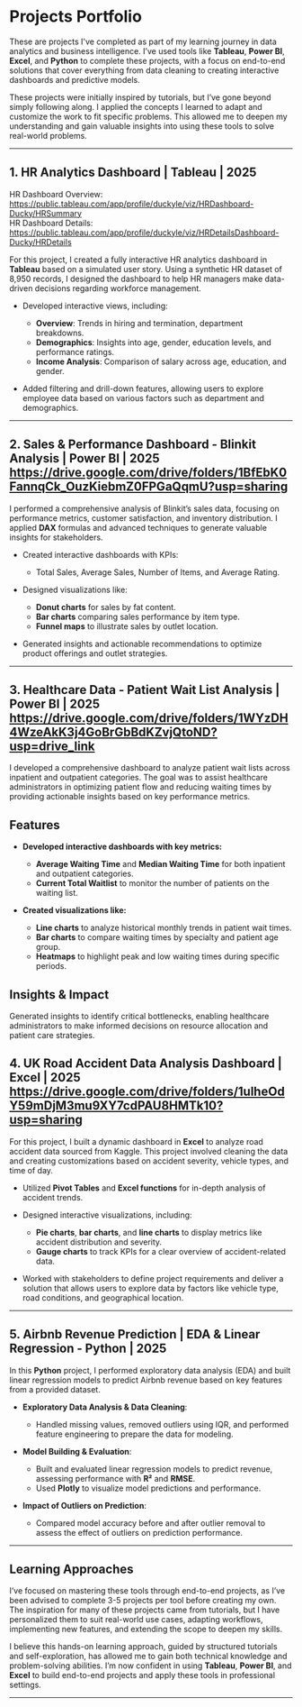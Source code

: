 # Projects Portfolio


These are projects I've completed as part of my learning journey in data analytics and business intelligence. I’ve used tools like **Tableau**, **Power BI**, **Excel**, and **Python** to complete these projects, with a focus on end-to-end solutions that cover everything from data cleaning to creating interactive dashboards and predictive models.

These projects were initially inspired by tutorials, but I’ve gone beyond simply following along. I applied the concepts I learned to adapt and customize the work to fit specific problems. This allowed me to deepen my understanding and gain valuable insights into using these tools to solve real-world problems.

---

## 1. HR Analytics Dashboard | **Tableau** | 2025 
HR Dashboard Overview: https://public.tableau.com/app/profile/duckyle/viz/HRDashboard-Ducky/HRSummary  
HR Dashboard Details: https://public.tableau.com/app/profile/duckyle/viz/HRDetailsDashboard-Ducky/HRDetails

For this project, I created a fully interactive HR analytics dashboard in **Tableau** based on a simulated user story. Using a synthetic HR dataset of 8,950 records, I designed the dashboard to help HR managers make data-driven decisions regarding workforce management.

- Developed interactive views, including:
  - **Overview**: Trends in hiring and termination, department breakdowns.
  - **Demographics**: Insights into age, gender, education levels, and performance ratings.
  - **Income Analysis**: Comparison of salary across age, education, and gender.
  
- Added filtering and drill-down features, allowing users to explore employee data based on various factors such as department and demographics.

---

## 2. Sales & Performance Dashboard - Blinkit Analysis | **Power BI** | 2025 https://drive.google.com/drive/folders/1BfEbK0FannqCk_OuzKiebmZ0FPGaQqmU?usp=sharing
I performed a comprehensive analysis of Blinkit’s sales data, focusing on performance metrics, customer satisfaction, and inventory distribution. I applied **DAX** formulas and advanced techniques to generate valuable insights for stakeholders.

- Created interactive dashboards with KPIs:
  - Total Sales, Average Sales, Number of Items, and Average Rating.
  
- Designed visualizations like:
  - **Donut charts** for sales by fat content.
  - **Bar charts** comparing sales performance by item type.
  - **Funnel maps** to illustrate sales by outlet location.

- Generated insights and actionable recommendations to optimize product offerings and outlet strategies.

---

## 3. Healthcare Data - Patient Wait List Analysis | Power BI | 2025 https://drive.google.com/drive/folders/1WYzDH4WzeAkK3j4GoBrGbBdKZvjQtoND?usp=drive_link

I developed a comprehensive dashboard to analyze patient wait lists across inpatient and outpatient categories. The goal was to assist healthcare administrators in optimizing patient flow and reducing waiting times by providing actionable insights based on key performance metrics.

## Features

- **Developed interactive dashboards with key metrics:**
  - **Average Waiting Time** and **Median Waiting Time** for both inpatient and outpatient categories.
  - **Current Total Waitlist** to monitor the number of patients on the waiting list.

- **Created visualizations like:**
  - **Line charts** to analyze historical monthly trends in patient wait times.
  - **Bar charts** to compare waiting times by specialty and patient age group.
  - **Heatmaps** to highlight peak and low waiting times during specific periods.

## Insights & Impact

Generated insights to identify critical bottlenecks, enabling healthcare administrators to make informed decisions on resource allocation and patient care strategies.


## 4. UK Road Accident Data Analysis Dashboard | **Excel** | 2025 https://drive.google.com/drive/folders/1ulheOdY59mDjM3mu9XY7cdPAU8HMTk10?usp=sharing
For this project, I built a dynamic dashboard in **Excel** to analyze road accident data sourced from Kaggle. This project involved cleaning the data and creating customizations based on accident severity, vehicle types, and time of day.

- Utilized **Pivot Tables** and **Excel functions** for in-depth analysis of accident trends.
  
- Designed interactive visualizations, including:
  - **Pie charts**, **bar charts**, and **line charts** to display metrics like accident distribution and severity.
  - **Gauge charts** to track KPIs for a clear overview of accident-related data.

- Worked with stakeholders to define project requirements and deliver a solution that allows users to explore data by factors like vehicle type, road conditions, and geographical location.

---

## 5. Airbnb Revenue Prediction | **EDA & Linear Regression - Python** | 2025
In this **Python** project, I performed exploratory data analysis (EDA) and built linear regression models to predict Airbnb revenue based on key features from a provided dataset.

- **Exploratory Data Analysis & Data Cleaning**:
  - Handled missing values, removed outliers using IQR, and performed feature engineering to prepare the data for modeling.
  
- **Model Building & Evaluation**:
  - Built and evaluated linear regression models to predict revenue, assessing performance with **R²** and **RMSE**.
  - Used **Plotly** to visualize model predictions and performance.

- **Impact of Outliers on Prediction**:
  - Compared model accuracy before and after outlier removal to assess the effect of outliers on prediction performance.

---
## Learning Approaches
I’ve focused on mastering these tools through end-to-end projects, as I’ve been advised to complete 3-5 projects per tool before creating my own. The inspiration for many of these projects came from tutorials, but I have personalized them to suit real-world use cases, adapting workflows, implementing new features, and extending the scope to deepen my skills.

I believe this hands-on learning approach, guided by structured tutorials and self-exploration, has allowed me to gain both technical knowledge and problem-solving abilities. I’m now confident in using **Tableau**, **Power BI**, and **Excel** to build end-to-end projects and apply these tools in professional settings.

---

